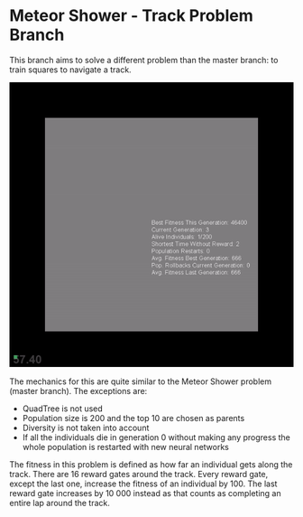 # Meteor Shower - Track Problem Branch
This branch aims to solve a different problem than the master branch: to train squares to navigate a track.

![alt text](https://github.com/alexeygorskiy/meteor_shower/blob/track_problem/resources/track_problem.gif)

The mechanics for this are quite similar to the Meteor Shower problem (master branch). The exceptions are:
* QuadTree is not used 
* Population size is 200 and the top 10 are chosen as parents
* Diversity is not taken into account
* If all the individuals die in generation 0 without making any progress the whole population is restarted with new neural networks

The fitness in this problem is defined as how far an individual gets along the track. There are 16 reward gates around the track. Every reward gate, except the last one, increase the fitness of an individual by 100. The last reward gate increases by 10 000 instead as that counts as completing an entire lap around the track.
